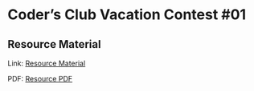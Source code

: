 # Coder’s Club Vacation Contest #01

## Resource Material

Link: [Resource Material]()

PDF: [Resource PDF]()
